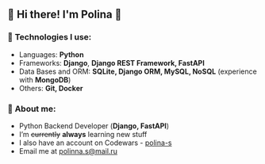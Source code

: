 ## 🍃 Hi there! I'm Polina 🍃

### 📌 **Technologies I use:**
* Languages: **Python**
* Frameworks: **Django**, **Django REST Framework, FastAPI**
* Data Bases and ORM: **SQLite, Django ORM, MySQL, NoSQL** (experience with **MongoDB**)
* Others: **Git, Docker**

### 🌱 **About me:**
* Python Backend Developer (**Django, FastAPI**)
* I’m ~~currently~~ **always** learning new stuff
* I also have an account on Codewars - [polina-s](https://www.codewars.com/users/polina-s)
* Email me at [polinna.s@mail.ru]()
